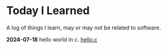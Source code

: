 # Today I Learned

A log of things I learn, may or may not be related to software.


**2024-07-18**  hello world in c. [hello.c](./hello.c)
